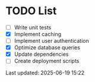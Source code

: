 # TODO List

- [ ] Write unit tests
- [x] Implement caching
- [ ] Implement user authentication
- [x] Optimize database queries
- [x] Update dependencies
- [ ] Create deployment scripts

Last updated: 2025-06-19 15:22

